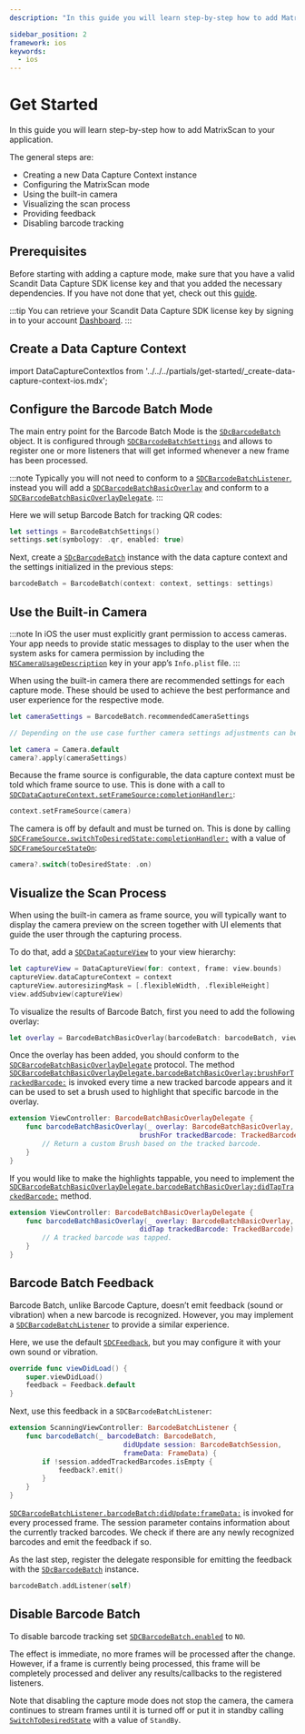 ```yaml
---
description: "In this guide you will learn step-by-step how to add MatrixScan to your application.                                                                                      "

sidebar_position: 2
framework: ios
keywords:
  - ios
---
```


# Get Started

In this guide you will learn step-by-step how to add MatrixScan to your application.

The general steps are:

- Creating a new Data Capture Context instance
- Configuring the MatrixScan mode
- Using the built-in camera
- Visualizing the scan process
- Providing feedback
- Disabling barcode tracking

## Prerequisites

Before starting with adding a capture mode, make sure that you have a valid Scandit Data Capture SDK license key and that you added the necessary dependencies. If you have not done that yet, check out this [guide](/sdks/ios/add-sdk.md).

:::tip
You can retrieve your Scandit Data Capture SDK license key by signing in to your account [Dashboard](https://ssl.scandit.com/dashboard/sign-in).
:::

## Create a Data Capture Context

import DataCaptureContextIos from '../../../partials/get-started/_create-data-capture-context-ios.mdx';

<DataCaptureContextIos/>

## Configure the Barcode Batch Mode

The main entry point for the Barcode Batch Mode is the [`SDcBarcodeBatch`](https://docs.scandit.com/7.6/data-capture-sdk/ios/barcode-capture/api/barcode-batch.html#class-scandit.datacapture.barcode.batch.BarcodeBatch) object. It is configured through [`SDCBarcodeBatchSettings`](https://docs.scandit.com/7.6/data-capture-sdk/ios/barcode-capture/api/barcode-batch-settings.html#class-scandit.datacapture.barcode.batch.BarcodeBatchSettings) and allows to register one or more listeners that will get informed whenever a new frame has been processed.

:::note
Typically you will not need to conform to a [`SDCBarcodeBatchListener`](https://docs.scandit.com/7.6/data-capture-sdk/ios/barcode-capture/api/barcode-batch-listener.html#interface-scandit.datacapture.barcode.batch.IBarcodeBatchListener), instead you will add a [`SDCBarcodeBatchBasicOverlay`](https://docs.scandit.com/7.6/data-capture-sdk/ios/barcode-capture/api/ui/barcode-batch-basic-overlay.html#class-scandit.datacapture.barcode.batch.ui.BarcodeBatchBasicOverlay) and conform to a [`SDCBarcodeBatchBasicOverlayDelegate`](https://docs.scandit.com/7.6/data-capture-sdk/ios/barcode-capture/api/ui/barcode-batch-basic-overlay-listener.html#interface-scandit.datacapture.barcode.batch.ui.IBarcodeBatchBasicOverlayListener).
:::

Here we will setup Barcode Batch for tracking QR codes:

```swift
let settings = BarcodeBatchSettings()
settings.set(symbology: .qr, enabled: true)
```

Next, create a [`SDcBarcodeBatch`](https://docs.scandit.com/7.6/data-capture-sdk/ios/barcode-capture/api/barcode-batch.html#class-scandit.datacapture.barcode.batch.BarcodeBatch) instance with the data capture context and the settings initialized in the previous steps:

```swift
barcodeBatch = BarcodeBatch(context: context, settings: settings)
```

## Use the Built-in Camera

:::note
In iOS the user must explicitly grant permission to access cameras. Your app needs to provide static messages to display to the user when the system asks for camera permission by including the [`NSCameraUsageDescription`](https://developer.apple.com/documentation/bundleresources/information_property_list/nscamerausagedescription) key in your app’s `Info.plist` file.
:::

When using the built-in camera there are recommended settings for each capture mode. These should be used to achieve the best performance and user experience for the respective mode.

```swift
let cameraSettings = BarcodeBatch.recommendedCameraSettings

// Depending on the use case further camera settings adjustments can be made here.

let camera = Camera.default
camera?.apply(cameraSettings)
```

Because the frame source is configurable, the data capture context must be told which frame source to use. This is done with a call to [`SDCDataCaptureContext.setFrameSource:completionHandler:`](https://docs.scandit.com/7.6/data-capture-sdk/ios/core/api/data-capture-context.html#method-scandit.datacapture.core.DataCaptureContext.SetFrameSourceAsync):

```swift
context.setFrameSource(camera)
```

The camera is off by default and must be turned on. This is done by calling [`SDCFrameSource.switchToDesiredState:completionHandler:`](https://docs.scandit.com/7.6/data-capture-sdk/ios/core/api/frame-source.html#method-scandit.datacapture.core.IFrameSource.SwitchToDesiredStateAsync) with a value of [`SDCFrameSourceStateOn`](https://docs.scandit.com/7.6/data-capture-sdk/ios/core/api/frame-source.html#value-scandit.datacapture.core.FrameSourceState.On):

```swift
camera?.switch(toDesiredState: .on)
```

## Visualize the Scan Process

When using the built-in camera as frame source, you will typically want to display the camera preview on the screen together with UI elements that guide the user through the capturing process. 

To do that, add a [`SDCDataCaptureView`](https://docs.scandit.com/7.6/data-capture-sdk/ios/core/api/ui/data-capture-view.html#class-scandit.datacapture.core.ui.DataCaptureView) to your view hierarchy:

```swift
let captureView = DataCaptureView(for: context, frame: view.bounds)
captureView.dataCaptureContext = context
captureView.autoresizingMask = [.flexibleWidth, .flexibleHeight]
view.addSubview(captureView)
```

To visualize the results of Barcode Batch, first you need to add the following overlay:

```swift
let overlay = BarcodeBatchBasicOverlay(barcodeBatch: barcodeBatch, view: captureView)
```

Once the overlay has been added, you should conform to the [`SDCBarcodeBatchBasicOverlayDelegate`](https://docs.scandit.com/7.6/data-capture-sdk/ios/barcode-capture/api/ui/barcode-batch-basic-overlay-listener.html#interface-scandit.datacapture.barcode.batch.ui.IBarcodeBatchBasicOverlayListener) protocol. The method [`SDCBarcodeBatchBasicOverlayDelegate.barcodeBatchBasicOverlay:brushForTrackedBarcode:`](https://docs.scandit.com/7.6/data-capture-sdk/ios/barcode-capture/api/ui/barcode-batch-basic-overlay-listener.html#method-scandit.datacapture.barcode.batch.ui.IBarcodeBatchBasicOverlayListener.BrushForTrackedBarcode) is invoked every time a new tracked barcode appears and it can be used to set a brush used to highlight that specific barcode in the overlay.

```swift
extension ViewController: BarcodeBatchBasicOverlayDelegate {
    func barcodeBatchBasicOverlay(_ overlay: BarcodeBatchBasicOverlay,
                                brushFor trackedBarcode: TrackedBarcode) -> Brush? {
        // Return a custom Brush based on the tracked barcode.
    }
}
```

If you would like to make the highlights tappable, you need to implement the [`SDCBarcodeBatchBasicOverlayDelegate.barcodeBatchBasicOverlay:didTapTrackedBarcode:`](https://docs.scandit.com/7.6/data-capture-sdk/ios/barcode-capture/api/ui/barcode-batch-basic-overlay-listener.html#method-scandit.datacapture.barcode.batch.ui.IBarcodeBatchBasicOverlayListener.OnTrackedBarcodeTapped) method.

```swift
extension ViewController: BarcodeBatchBasicOverlayDelegate {
    func barcodeBatchBasicOverlay(_ overlay: BarcodeBatchBasicOverlay,
                                didTap trackedBarcode: TrackedBarcode) {
        // A tracked barcode was tapped.
    }
}
```

## Barcode Batch Feedback

Barcode Batch, unlike Barcode Capture, doesn’t emit feedback (sound or vibration) when a new barcode is recognized. However, you may implement a [`SDCBarcodeBatchListener`](https://docs.scandit.com/7.6/data-capture-sdk/ios/barcode-capture/api/barcode-batch-listener.html#interface-scandit.datacapture.barcode.batch.IBarcodeBatchListener) to provide a similar experience.

Here, we use the default [`SDCFeedback`](https://docs.scandit.com/7.6/data-capture-sdk/ios/core/api/feedback.html#class-scandit.datacapture.core.Feedback), but you may configure it with your own sound or vibration.

```swift
override func viewDidLoad() {
    super.viewDidLoad()
    feedback = Feedback.default
}
```

Next, use this feedback in a `SDCBarcodeBatchListener`:

```swift
extension ScanningViewController: BarcodeBatchListener {
    func barcodeBatch(_ barcodeBatch: BarcodeBatch,
                            didUpdate session: BarcodeBatchSession,
                            frameData: FrameData) {
        if !session.addedTrackedBarcodes.isEmpty {
            feedback?.emit()
        }
    }
}
```

[`SDCBarcodeBatchListener.barcodeBatch:didUpdate:frameData:`](https://docs.scandit.com/7.6/data-capture-sdk/ios/barcode-capture/api/barcode-batch-listener.html#method-scandit.datacapture.barcode.batch.IBarcodeBatchListener.OnSessionUpdated) is invoked for every processed frame. The session parameter contains information about the currently tracked barcodes. We check if there are any newly recognized barcodes and emit the feedback if so.

As the last step, register the delegate responsible for emitting the feedback with the [`SDcBarcodeBatch`](https://docs.scandit.com/7.6/data-capture-sdk/ios/barcode-capture/api/barcode-batch.html#class-scandit.datacapture.barcode.batch.BarcodeBatch) instance.

```swift
barcodeBatch.addListener(self)
```

## Disable Barcode Batch

To disable barcode tracking set [`SDCBarcodeBatch.enabled`](https://docs.scandit.com/7.6/data-capture-sdk/ios/barcode-capture/api/barcode-batch.html#property-scandit.datacapture.barcode.batch.BarcodeBatch.IsEnabled) to `NO`.

The effect is immediate, no more frames will be processed after the change. However, if a frame is currently being processed, this frame will be completely processed and deliver any results/callbacks to the registered listeners.

Note that disabling the capture mode does not stop the camera, the camera continues to stream frames until it is turned off or put it in standby calling [`SwitchToDesiredState`](https://docs.scandit.com/7.6/data-capture-sdk/ios/core/api/frame-source.html#method-scandit.datacapture.core.IFrameSource.SwitchToDesiredStateAsync) with a value of `StandBy`.